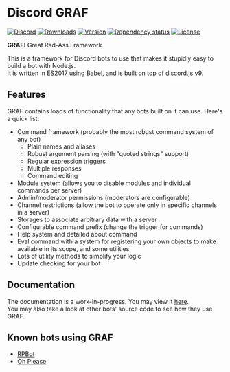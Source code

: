 # Discord GRAF
[![Discord](https://discordapp.com/api/guilds/214147099133083659/embed.png)](https://discord.gg/a5ZD9n7)
[![Downloads](https://img.shields.io/npm/dt/discord-graf.svg)](https://www.npmjs.com/package/discord-graf)
[![Version](https://img.shields.io/npm/v/discord-graf.svg)](https://www.npmjs.com/package/discord-graf)
[![Dependency status](https://david-dm.org/Gawdl3y/discord-graf.svg)](https://david-dm.org/Gawdl3y/discord-graf)
[![License](https://img.shields.io/npm/l/discord-graf.svg)](LICENSE)

**GRAF:** Great Rad-Ass Framework

This is a framework for Discord bots to use that makes it stupidly easy to build a bot with Node.js.  
It is written in ES2017 using Babel, and is built on top of [discord.js v9](https://github.com/hydrabolt/discord.js/).

## Features
GRAF contains loads of functionality that any bots built on it can use.
Here's a quick list:
- Command framework (probably the most robust command system of any bot)
	* Plain names and aliases
	* Robust argument parsing (with "quoted strings" support)
	* Regular expression triggers
	* Multiple responses
	* Command editing
- Module system (allows you to disable modules and individual commands per server)
- Admin/moderator permissions (moderators are configurable)
- Channel restrictions (allow the bot to operate only in specific channels in a server)
- Storages to associate arbitrary data with a server
- Configurable command prefix (change the trigger for commands)
- Help system and detailed about command
- Eval command with a system for registering your own objects to make available in its scope, and some utilities
- Lots of utility methods to simplify your logic
- Update checking for your bot

## Documentation
The documentation is a work-in-progress.
You may view it [here](https://gawdl3y.github.io/discord-graf/manual/index.html).  
You may also take a look at other bots' source code to see how they use GRAF.

## Known bots using GRAF
- [RPBot](https://github.com/Gawdl3y/discord-rpbot)
- [Oh Please](https://github.com/datitisev/DiscordBot-OhPlease)
